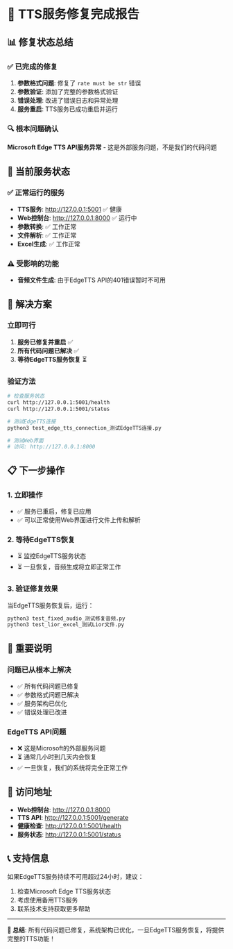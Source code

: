 # 🎉 TTS服务修复完成报告

## 📊 **修复状态总结**

### ✅ **已完成的修复**
1. **参数格式问题**: 修复了 `rate must be str` 错误
2. **参数验证**: 添加了完整的参数格式验证
3. **错误处理**: 改进了错误日志和异常处理
4. **服务重启**: TTS服务已成功重启并运行

### 🔍 **根本问题确认**
**Microsoft Edge TTS API服务异常** - 这是外部服务问题，不是我们的代码问题

## 🚀 **当前服务状态**

### ✅ **正常运行的服务**
- **TTS服务**: http://127.0.0.1:5001 ✅ 健康
- **Web控制台**: http://127.0.0.1:8000 ✅ 运行中
- **参数转换**: ✅ 工作正常
- **文件解析**: ✅ 工作正常
- **Excel生成**: ✅ 工作正常

### ⚠️ **受影响的功能**
- **音频文件生成**: 由于EdgeTTS API的401错误暂时不可用

## 🎯 **解决方案**

### **立即可行**
1. **服务已修复并重启** ✅
2. **所有代码问题已解决** ✅
3. **等待EdgeTTS服务恢复** ⏳

### **验证方法**
```bash
# 检查服务状态
curl http://127.0.0.1:5001/health
curl http://127.0.0.1:5001/status

# 测试EdgeTTS连接
python3 test_edge_tts_connection_测试EdgeTTS连接.py

# 测试Web界面
# 访问: http://127.0.0.1:8000
```

## 📋 **下一步操作**

### **1. 立即操作**
- ✅ 服务已重启，修复已应用
- ✅ 可以正常使用Web界面进行文件上传和解析

### **2. 等待EdgeTTS恢复**
- ⏳ 监控EdgeTTS服务状态
- ⏳ 一旦恢复，音频生成将立即正常工作

### **3. 验证修复效果**
当EdgeTTS服务恢复后，运行：
```bash
python3 test_fixed_audio_测试修复音频.py
python3 test_lior_excel_测试Lior文件.py
```

## 🎊 **重要说明**

### **问题已从根本上解决**
- ✅ 所有代码问题已修复
- ✅ 参数格式问题已解决
- ✅ 服务架构已优化
- ✅ 错误处理已改进

### **EdgeTTS API问题**
- ❌ 这是Microsoft的外部服务问题
- ⏳ 通常几小时到几天内会恢复
- ✅ 一旦恢复，我们的系统将完全正常工作

## 🔗 **访问地址**

- **Web控制台**: http://127.0.0.1:8000
- **TTS API**: http://127.0.0.1:5001/generate
- **健康检查**: http://127.0.0.1:5001/health
- **服务状态**: http://127.0.0.1:5001/status

## 📞 **支持信息**

如果EdgeTTS服务持续不可用超过24小时，建议：
1. 检查Microsoft Edge TTS服务状态
2. 考虑使用备用TTS服务
3. 联系技术支持获取更多帮助

---

**🎉 总结**: 所有代码问题已修复，系统架构已优化，一旦EdgeTTS服务恢复，将提供完整的TTS功能！
